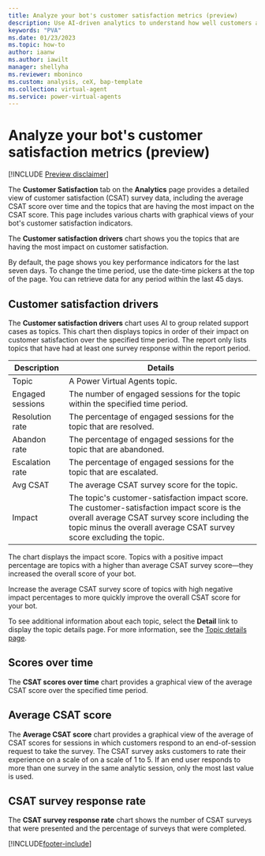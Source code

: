 ```yaml
---
title: Analyze your bot's customer satisfaction metrics (preview)
description: Use AI-driven analytics to understand how well customers are interacting with your bot and identify areas for improvement in Power Virtual Agents preview.
keywords: "PVA"
ms.date: 01/23/2023
ms.topic: how-to
author: iaanw
ms.author: iawilt
manager: shellyha
ms.reviewer: mboninco
ms.custom: analysis, ceX, bap-template
ms.collection: virtual-agent
ms.service: power-virtual-agents
---
```


# Analyze your bot's customer satisfaction metrics (preview)

[!INCLUDE [Preview disclaimer](includes/public-preview-disclaimer.md)]

The **Customer Satisfaction** tab on the **Analytics** page provides a detailed view of customer satisfaction (CSAT) survey data, including the average CSAT score over time and the topics that are having the most impact on the CSAT score. This page includes various charts with graphical views of your bot's customer satisfaction indicators.

The **Customer satisfaction drivers** chart shows you the topics that are having the most impact on customer satisfaction.

By default, the page shows you key performance indicators for the last seven days. To change the time period, use the date-time pickers at the top of the page. You can retrieve data for any period within the last 45 days.

## Customer satisfaction drivers

The **Customer satisfaction drivers** chart uses AI to group related support cases as topics. This chart then displays topics in order of their impact on customer satisfaction over the specified time period. The report only lists topics that have had at least one survey response within the report period.

| Description | Details |
| --- | --- |
| Topic | A Power Virtual Agents topic. |
| Engaged sessions | The number of engaged sessions for the topic within the specified time period. |
| Resolution rate | The percentage of engaged sessions for the topic that are resolved. |
| Abandon rate | The percentage of engaged sessions for the topic that are abandoned. |
| Escalation rate | The percentage of engaged sessions for the topic that are escalated. |
| Avg CSAT | The average CSAT survey score for the topic. |
| Impact | The topic's customer-satisfaction impact score. The customer-satisfaction impact score is the overall average CSAT survey score including the topic minus the overall average CSAT survey score excluding the topic. |

The chart displays the impact score. Topics with a positive impact percentage are topics with a higher than average CSAT survey score&mdash;they increased the overall score of your bot.

Increase the average CSAT survey score of topics with high negative impact percentages to more quickly improve the overall CSAT score for your bot.

To see additional information about each topic, select the **Detail** link to display the topic details page. For more information, see the [Topic details page](analytics-topic-details.md).

## Scores over time

The **CSAT scores over time** chart provides a graphical view of the average CSAT score over the specified time period.

## Average CSAT score

The **Average CSAT score** chart provides a graphical view of the average of CSAT scores for sessions in which customers respond to an end-of-session request to take the survey. The CSAT survey asks customers to rate their experience on a scale of on a scale of 1 to 5. If an end user responds to more than one survey in the same analytic session, only the most last value is used.

## CSAT survey response rate

The **CSAT survey response rate** chart shows the number of CSAT surveys that were presented and the percentage of surveys that were completed.

[!INCLUDE[footer-include](includes/footer-banner.md)]
